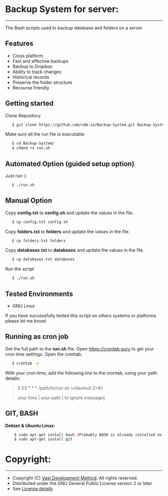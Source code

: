 # Backup System for server:
---------------------
The Bash scripts used to backup database and folders on a server

## Features

* Cross platform
* Fast and effective backups
* Backup to Dropbox
* Ability to track changes
* Historical records
* Preserve the folder structure
* Recourse friendly

## Getting started

Clone Repository

```bash
   $ git clone https://github.com/vdm-io/Backup-System.git Backup-System
```

Make sure all the run file is executable

```bash
   $ cd Backup-System/
   $ chmod +x run.sh
```

## Automated Option (guided setup option)

Just run :)

```bash
   $ ./run.sh
```

## Manual Option

Copy __config.txt__ to __config.sh__ and update the values in the file.

```bash
   $ cp config.txt config.sh
```

Copy __folders.txt__ to __folders__ and update the values in the file.

```bash
   $ cp folders.txt folders
```

Copy __databases.txt__ to __databases__ and update the values in the file.

```bash
   $ cp databases.txt databases
```

Run the script

```bash
   $ ./run.sh
```

## Tested Environments

* GNU Linux

If you have successfully tested this script on others systems or platforms please let me know!

## Running as cron job
Get the full path to the __run.sh__ file. Open https://crontab.guru to get your cron time settings. Open the crontab:
```bash
   $ crontab -e
```
With your cron time, add the following line to the crontab, using your path details:
> 5 03 * * * /path/to/run.sh >/dev/null 2>&1

> your time |  your path    | to ignore messages
   
## GIT, BASH

**Debian & Ubuntu Linux:**
```bash
    $ sudo apt-get install bash (Probably BASH is already installed on your system)
    $ sudo apt-get install git
```

# Copyright:
---------------------
* Copyright (C) [Vast Development Method](https://www.vdm.io). All rights reserved. 
* Distributed under the GNU General Public License version 2 or later
* See [License details](https://www.vdm.io/gnu-gpl)

